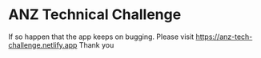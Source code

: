 # ANZ Technical Challenge
If so happen that the app keeps on bugging. Please visit https://anz-tech-challenge.netlify.app
Thank you
